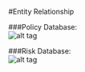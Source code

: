 #Entity Relationship

###Policy Database:   
![alt tag](https://cloud.githubusercontent.com/assets/17163841/14511728/2f3618c2-019f-11e6-86db-02ec37db1ec5.PNG)

###Risk Database:    
![alt tag](https://cloud.githubusercontent.com/assets/17163841/14511824/dff9ed3c-019f-11e6-8cdd-40d11e78bc6d.PNG)
